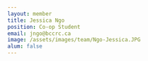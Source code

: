 ```yaml
---
layout: member
title: Jessica Ngo
position: Co-op Student
email: jngo@bccrc.ca
image: /assets/images/team/Ngo-Jessica.JPG
alum: false
---
```


